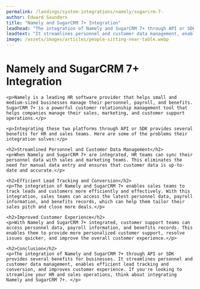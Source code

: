 ```yaml
---
permalink: /landings/system-integrations/namely/sugarcrm-7-
author: Edward Saunders
title: "Namely and SugarCRM 7+ Integration"
leadhead: "The integration of Namely and SugarCRM 7+ through API or SDK provides several benefits for businesses"
leadtext: "It streamlines personnel and customer data management, enables efficient lead tracking and conversion, and improves customer experience. If you're looking to streamline your HR and sales operations, think about integrating Namely and SugarCRM 7+."
image: /assets/images/articles/people-sitting-near-table.webp
---
```

<div class="arttext">
	<h1>Namely and SugarCRM 7+ Integration</h1>

	<p>Namely is a leading HR software provider that helps small and medium-sized businesses manage their personnel, payroll, and benefits. SugarCRM 7+ is a powerful customer relationship management tool that helps companies manage their sales, marketing, and customer support operations.</p>

	<p>Integrating these two platforms through API or SDK provides several benefits for HR and sales teams. Here are some of the problems their integration solves:</p>

	<h2>Streamlined Personnel and Customer Data Management</h2>
	<p>When Namely and SugarCRM 7+ are integrated, HR teams can sync their personnel data with sales and marketing teams. This eliminates the need for manual data entry and ensures that customer data is up-to-date and accurate.</p>

	<h2>Efficient Lead Tracking and Conversion</h2>
	<p>The integration of Namely and SugarCRM 7+ enables sales teams to track leads and customers more efficiently and effectively. With this integration, sales teams can access the latest personnel data, payroll information, and benefits records, which can help them tailor their sales pitch and close more deals.</p>

	<h2>Improved Customer Experience</h2>
	<p>With Namely and SugarCRM 7+ integrated, customer support teams can access personnel data, payroll information, and benefits records. This enables them to provide more personalized customer support, resolve issues quicker, and improve the overall customer experience.</p>

	<h2>Conclusion</h2>
	<p>The integration of Namely and SugarCRM 7+ through API or SDK provides several benefits for businesses. It streamlines personnel and customer data management, enables efficient lead tracking and conversion, and improves customer experience. If you're looking to streamline your HR and sales operations, think about integrating Namely and SugarCRM 7+. </p>

</div>